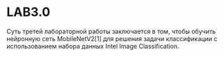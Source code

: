 # LAB3.0

Суть третей лабораторной работы заключается в том, чтобы обучить нейронную сеть MobileNetV2[1] для решения задачи классификации с использованием набора данных Intel Image Classification.
